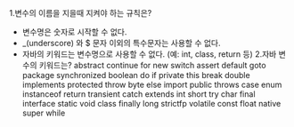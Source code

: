 1.변수의 이름을 지을때 지켜야 하는 규칙은?
- 변수명은 숫자로 시작할 수 없다.
- _(underscore) 와 $ 문자 이외의 특수문자는 사용할 수 없다.
- 자바의 키워드는 변수명으로 사용할 수 없다. (예: int, class, return 등)
2.자바 변수의 키워드는?
abstract  continue  for         new        switch
assert    default   goto        package    synchronized
boolean   do        if          private    this
break     double    implements  protected  throw
byte      else      import      public     throws
case      enum      instanceof  return     transient
catch     extends   int         short      try
char      final     interface   static     void
class     finally   long        strictfp   volatile
const     float     native      super      while
